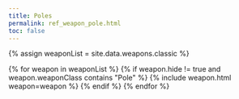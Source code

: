 ```yaml
---
title: Poles
permalink: ref_weapon_pole.html
toc: false
---
```


{% assign weaponList = site.data.weapons.classic %}

{% for weapon in weaponList %}
{% if weapon.hide != true and weapon.weaponClass contains "Pole" %}
{% include weapon.html weapon=weapon %}
{% endif %}
{% endfor %}
